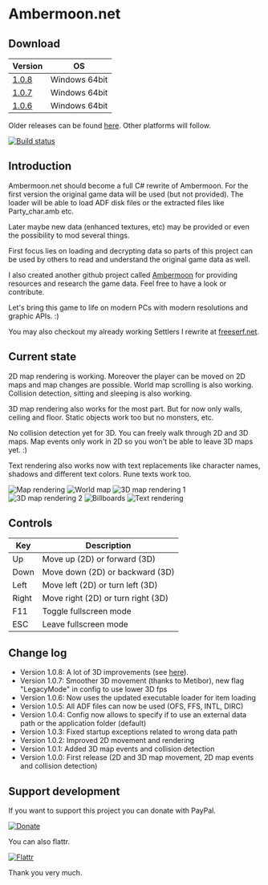 # Ambermoon.net

## Download

Version | OS
--- | ---
[1.0.8](https://github.com/Pyrdacor/Ambermoon.net/releases/download/v1.0.8/Ambermoon.net-Windows.zip) | Windows 64bit
[1.0.7](https://github.com/Pyrdacor/Ambermoon.net/releases/download/v1.0.7/Ambermoon.net-Windows.zip) | Windows 64bit
[1.0.6](https://github.com/Pyrdacor/Ambermoon.net/releases/download/v1.0.6/Ambermoon.net-Windows.zip) | Windows 64bit

Older releases can be found [here](https://github.com/Pyrdacor/Ambermoon.net/releases). Other platforms will follow.

[![Build status](https://ci.appveyor.com/api/projects/status/cr6temgl1vknho6t?svg=true)](https://ci.appveyor.com/project/Pyrdacor/ambermoon-net)


## Introduction

Ambermoon.net should become a full C# rewrite of Ambermoon. For the first version the original game data will be used (but not provided). The loader will be able to load ADF disk files or the extracted files like Party_char.amb etc.

Later maybe new data (enhanced textures, etc) may be provided or even the possibility to mod several things.

First focus lies on loading and decrypting data so parts of this project can be used by others to read and understand the original game data as well.

I also created another github project called [Ambermoon](https://github.com/Pyrdacor/Ambermoon) for providing resources and research the game data. Feel free to have a look or contribute.

Let's bring this game to life on modern PCs with modern resolutions and graphic APIs. :)

You may also checkout my already working Settlers I rewrite at [freeserf.net](https://github.com/Pyrdacor/freeserf.net).


## Current state

2D map rendering is working. Moreover the player can be moved on 2D maps and map changes are possible. World map scrolling is also working. Collision detection, sitting and sleeping is also working.

3D map rendering also works for the most part. But for now only walls, ceiling and floor. Static objects work too but no monsters, etc.

No collision detection yet for 3D. You can freely walk through 2D and 3D maps. Map events only work in 2D so you won't be able to leave 3D maps yet. :)

Text rendering also works now with text replacements like character names, shadows and different text colors. Rune texts work too.

![Map rendering](https://github.com/Pyrdacor/Ambermoon.net/raw/master/Screenshots/MapRendering1.png "Map rendering")
![World map](https://github.com/Pyrdacor/Ambermoon.net/raw/master/Screenshots/MapRendering2.png "World map")
![3D map rendering 1](https://github.com/Pyrdacor/Ambermoon.net/raw/master/Screenshots/Map3D1.png "3D map rendering 1")
![3D map rendering 2](https://github.com/Pyrdacor/Ambermoon.net/raw/master/Screenshots/Map3D2.png "3D map rendering 2")
![Billboards](https://github.com/Pyrdacor/Ambermoon.net/raw/master/Screenshots/Billboards1.png "Billboards")
![Text rendering](https://github.com/Pyrdacor/Ambermoon.net/raw/master/Screenshots/TextRendering.png "Text rendering")


## Controls

Key | Description
--- | ---
Up | Move up (2D) or forward (3D)
Down | Move down (2D) or backward (3D)
Left | Move left (2D) or turn left (3D)
Right | Move right (2D) or turn right (3D)
F11 | Toggle fullscreen mode
ESC | Leave fullscreen mode


## Change log

- Version 1.0.8: A lot of 3D improvements (see [here](https://github.com/Pyrdacor/Ambermoon.net/releases/tag/v1.0.8)).
- Version 1.0.7: Smoother 3D movement (thanks to Metibor), new flag "LegacyMode" in config to use lower 3D fps
- Version 1.0.6: Now uses the updated executable loader for item loading
- Version 1.0.5: All ADF files can now be used (OFS, FFS, INTL, DIRC)
- Version 1.0.4: Config now allows to specify if to use an external data path or the application folder (default)
- Version 1.0.3: Fixed startup exceptions related to wrong data path
- Version 1.0.2: Improved 2D movement and rendering
- Version 1.0.1: Added 3D map events and collision detection
- Version 1.0.0: First release (2D and 3D map movement, 2D map events and collision detection)


## Support development

If you want to support this project you can donate with PayPal.

[![Donate](https://img.shields.io/badge/Donate-PayPal-green.svg)](https://www.paypal.com/cgi-bin/webscr?cmd=_s-xclick&hosted_button_id=76DV5MK5GNEMS&source=url)

You can also flattr.

[![Flattr](http://api.flattr.com/button/flattr-badge-large.png)](https://flattr.com/submit/auto?user_id=Pyrdacor&url=https://github.com/Pyrdacor/Ambermoon.net&title=Ambermoon.net&language=C#&tags=github&category=software)

Thank you very much.